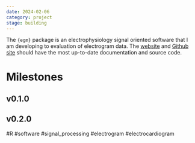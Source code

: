 ```yaml
---
date: 2024-02-06
category: project
stage: building
---
```


The `{egm}` package is an electrophysiology signal oriented software that I am developing to evaluation of electrogram data.
The [website](https://shah-in-boots.github.io/egm) and [Github site](https://github.com/shah-in-boots/egm) should have the most up-to-date documentation and source code.

# Milestones

## v0.1.0

## v0.2.0


#R 
#software 
#signal_processing 
#electrogram 
#electrocardiogram
